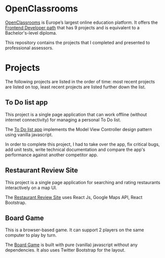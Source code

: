 # OpenClassrooms

[OpenClassrooms](https://openclassrooms.com) is Europe’s largest online education platform. It offers the [Frontend Developer path](https://openclassrooms.com/en/paths/61-front-end-developer) that has 9 projects and is equivalent to a Bachelor's-level diploma.

This repository contains the projects that I completed and presented to professional assessors.

# Projects

The following projects are listed in the order of time: most recent projects are listed on top, least recent projects are listed further down the list.

## To Do list app

This project is a single page application that can work offline (without internet connectivity) for managing a personal To Do list.

The [To Do list app](https://github.com/tammywebdev/OpenClassrooms/blob/main/projects/todo-list-app/README.md) implements the Model View Controller design pattern using vanilla javascript.

In order to complete this project, I had to take over the app, fix critical bugs, add unit tests, write technical documentation and compare the app's performance against another competitor app.

## Restaurant Review Site

This project is a single page application for searching and rating restaurants interactively on a map UI.

The [Restaurant Review Site](https://github.com/tammywebdev/OpenClassrooms/blob/main/projects/restaurant-review-app/README.md) uses React Js, Google Maps API, React Bootstrap.

## Board Game

This is a browser-based game. It can support 2 players on the same computer to play by turn.

The [Board Game](https://github.com/tammywebdev/OpenClassrooms/blob/main/projects/board-game/README.md) is built with pure (vanilla) javascript without any dependencies. It also uses Twitter Bootstrap for the layout.
